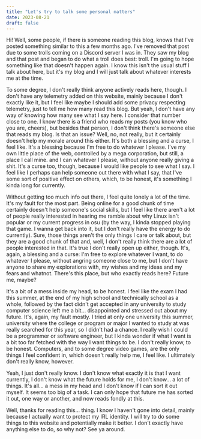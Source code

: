 ```yaml
---
title: "Let's try to talk some personal matters"
date: 2023-08-21
draft: false
---
```


Hi! Well, some people, if there is someone reading this blog, knows that I've posted something similar to this a few months ago. I've removed that post due to some trolls coming on a Discord server I was in. They saw my blog and that post and began to do what a troll does best: troll. I'm going to hope something like that doesn't happen again. I know this isn't the usual stuff I talk about here, but it's my blog and I will just talk about whatever interests me at the time.

To some degree, I don't really think anyone actively reads here, though. I don't have any telemetry added on this website, mainly because I don't exactly like it, but I feel like maybe I should add some privacy respecting telemetry, just to tell me how many read this blog. But yeah, I don't have any way of knowing how many see what I say here. I consider that number close to one. I know there is a friend who reads my posts (you know who you are, cheers), but besides that person, I don't think there's someone else that reads my blog. Is that an issue? Well, no, not really, but it certainly doesn't help my morale around this either. It's both a blessing and a curse, I feel like. It's a blessing because I'm free to do whatever I please. I've my own little place of the web, controlled by a mega corporation, but still, a place I call mine. and I can whatever I please, without anyone really giving a shit. It's a curse too, though, because I would like people to see what I say. I feel like I perhaps can help someone out there with what I say, that I've some sort of positive effect on others, which, to be honest, it's something I kinda long for currently.

Without getting too much info out there, I feel quite lonely a lot of the time. It's my fault for the most part. Being online for a good chunk of time certainly doesn't help someone's social skills, but I feel like there aren't a lot of people really interested in hearing me ramble about why Linux isn't popular or my current progress in osu (by the way, I kinda stopped playing that game. I wanna get back into it, but I don't really have the energy to do currently). Sure, those things aren't the only things I care or talk about, but they are a good chunk of that and, well, I don't really think there are a lot of people interested in that. It's true I don't really open up either, though. It's, again, a blessing and a curse: I'm free to explore whatever I want, to do whatever I please, without angring someone close to me, but I don't have anyone to share my explorations with, my wishes and my ideas and my fears and whatnot. There's this place, but who exactly reads here? Future me, maybe?

It's a bit of a mess inside my head, to be honest. I feel like the exam I had this summer, at the end of my high school and technically school as a whole, followed by the fact didn't get accepted in any university to study computer science left me a bit... disappointed and stressed out about my future. It's, again, my fault mostly. I tried at only one university this summer, university where the college or program or major I wanted to study at was really searched for this year, so I didn't had a chance. I really wish I could be a programmer or software engineer, but I kinda wonder if what I want is a bit too far fetched with the way I want things to be. I don't really know, to be honest. Computers, and to some degree video games, are the only things I feel confident in, which doesn't really help me, I feel like. I ultimately don't really know, however.

Yeah, I just don't really know. I don't know what exactly it is that I want currently, I don't know what the future holds for me, I don't know... a lot of things. It's all... a mess in my head and I don't know if I can sort it out myself. It seems too big of a task. I can only hope that future me has sorted it out, one way or another, and now reads fondly at this.

Well, thanks for reading this... thing. I know I haven't gone into detail, mainly because I actually want to protect my IRL identity. I will try to do some things to this website and potentially make it better. I don't exactly have anything else to do, so why not? See ya around.
